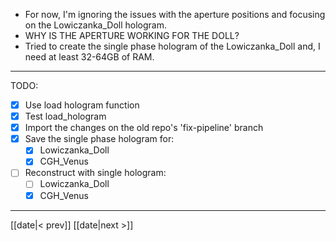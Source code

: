 - For now, I'm ignoring the issues with the aperture positions and focusing on the Lowiczanka_Doll hologram.
- WHY IS THE APERTURE WORKING FOR THE DOLL?
- Tried to create the single phase hologram of the Lowiczanka_Doll and, I need at least 32-64GB of RAM.
---
TODO:
- [x] Use load hologram function
- [x] Test load_hologram
- [x] Import the changes on the old repo's 'fix-pipeline' branch
- [x] Save the single phase hologram for:
	- [x] Lowiczanka_Doll
	- [x] CGH_Venus
- [ ] Reconstruct with single hologram:
	- [ ] Lowiczanka_Doll
	- [x] CGH_Venus
---
[[date|< prev]] [[date|next >]]